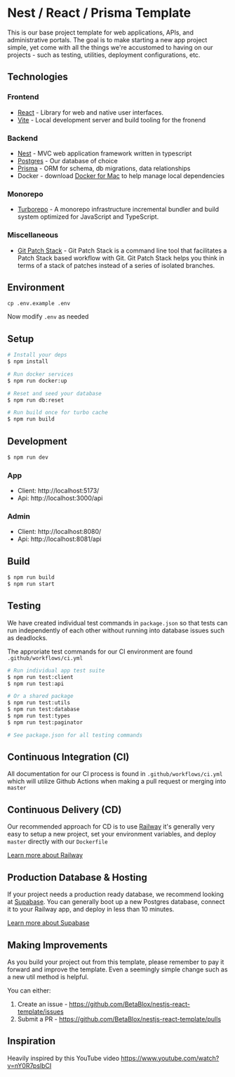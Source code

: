 # Nest / React / Prisma Template

This is our base project template for web applications, APIs, and administrative portals. The goal is to make starting a new app project simple, yet come with all the things we're accustomed to having on our projects - such as testing, utilities, deployment configurations, etc.

## Technologies

### Frontend

- [React](https://react.dev/) - Library for web and native user interfaces.
- [Vite](https://vitejs.dev/) - Local development server and build tooling for the fronend

### Backend

- [Nest](https://github.com/nestjs/nest) - MVC web application framework written in typescript
- [Postgres](https://www.postgresql.org/) - Our database of choice
- [Prisma](https://www.prisma.io/) - ORM for schema, db migrations, data relationships
- Docker - download [Docker for Mac](https://docs.docker.com/desktop/install/mac-install/) to help manage local dependencies

### Monorepo

- [Turborepo](https://turbo.build/) - A monorepo infrastructure incremental bundler and build system optimized for JavaScript and TypeScript.

### Miscellaneous

- [Git Patch Stack](https://git-ps.sh/) - Git Patch Stack is a command line tool that facilitates a Patch Stack based workflow with Git. Git Patch Stack helps you think in terms of a stack of patches instead of a series of isolated branches.

## Environment

`cp .env.example .env`

Now modify `.env` as needed

## Setup

```bash
# Install your deps
$ npm install

# Run docker services
$ npm run docker:up

# Reset and seed your database
$ npm run db:reset

# Run build once for turbo cache
$ npm run build
```

## Development

```bash
$ npm run dev
```

### App

- Client: http://localhost:5173/
- Api: http://localhost:3000/api

### Admin

- Client: http://localhost:8080/
- Api: http://localhost:8081/api

## Build

```bash
$ npm run build
$ npm run start
```

## Testing

We have created individual test commands in `package.json` so that tests can run independently of each other without running into database issues such as deadlocks.

The approriate test commands for our CI environment are found `.github/workflows/ci.yml`

```bash
# Run individual app test suite
$ npm run test:client
$ npm run test:api

# Or a shared package
$ npm run test:utils
$ npm run test:database
$ npm run test:types
$ npm run test:paginator

# See package.json for all testing commands
```

## Continuous Integration (CI)

All documentation for our CI process is found in `.github/workflows/ci.yml` which will utilize Github Actions when making a pull request or merging into `master`

## Continuous Delivery (CD)

Our recommended approach for CD is to use [Railway](https://railway.app/) it's generally very easy to setup a new project, set your environment variables, and deploy `master` directly with our `Dockerfile`

[Learn more about Railway](https://docs.railway.app/)

## Production Database & Hosting

If your project needs a production ready database, we recommend looking at [Supabase](https://supabase.com/). You can generally boot up a new Postgres database, connect it to your Railway app, and deploy in less than 10 minutes.

[Learn more about Supabase](https://supabase.com/docs)

## Making Improvements

As you build your project out from this template, please remember to pay it forward and improve the template. Even a seemingly simple change such as a new util method is helpful.

You can either:

1. Create an issue - https://github.com/BetaBlox/nestjs-react-template/issues
2. Submit a PR - https://github.com/BetaBlox/nestjs-react-template/pulls

## Inspiration

Heavily inspired by this YouTube video https://www.youtube.com/watch?v=nY0R7pslbCI
